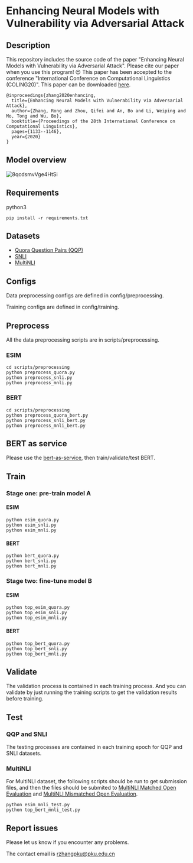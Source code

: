 # Enhancing Neural Models with Vulnerability via Adversarial Attack

## Description
This repository includes the source code of the paper "Enhancing Neural Models with Vulnerability via Adversarial Attack". Please cite our paper when you use this program! 😍 This paper has been accepted to the conference "International Conference on Computational Linguistics (COLING20)". This paper can be downloaded [here](https://www.aclweb.org/anthology/2020.coling-main.98.pdf).

```
@inproceedings{zhang2020enhancing,
  title={Enhancing Neural Models with Vulnerability via Adversarial Attack},
  author={Zhang, Rong and Zhou, Qifei and An, Bo and Li, Weiping and Mo, Tong and Wu, Bo},
  booktitle={Proceedings of the 28th International Conference on Computational Linguistics},
  pages={1133--1146},
  year={2020}
}
```

## Model overview
![8qcdsmvVge4HtSi](https://i.loli.net/2021/01/02/8qcdsmvVge4HtSi.png)

## Requirements
python3

```
pip install -r requirements.txt
```

## Datasets
* [Quora Question Pairs (QQP)](https://drive.google.com/file/d/0B0PlTAo--BnaQWlsZl9FZ3l1c28/view?usp=sharing)
* [SNLI](https://nlp.stanford.edu/projects/snli/)
* [MultiNLI](https://www.nyu.edu/projects/bowman/multinli/)

## Configs
Data preprocessing configs are defined in config/preprocessing.

Training configs are defined in config/training.

## Preprocess
All the data preprocessing scripts are in scripts/preprocessing.

### ESIM

```
cd scripts/preprocessing
python preprocess_quora.py
python preprocess_snli.py
python preprocess_mnli.py
```
### BERT

```
cd scripts/preprocessing
python preprocess_quora_bert.py
python preprocess_snli_bert.py
python preprocess_mnli_bert.py
```

## BERT as service
Please use the [bert-as-service](https://github.com/hanxiao/bert-as-service), then train/validate/test BERT.

## Train
### Stage one: pre-train model A
#### ESIM

```
python esim_quora.py
python esim_snli.py
python esim_mnli.py
```

#### BERT

```
python bert_quora.py
python bert_snli.py
python bert_mnli.py
```

### Stage two: fine-tune model B
#### ESIM

```
python top_esim_quora.py
python top_esim_snli.py
python top_esim_mnli.py
```

#### BERT

```
python top_bert_quora.py
python top_bert_snli.py
python top_bert_mnli.py
```

## Validate
The validation process is contained in each training process. And you can validate by just running the training scripts to get the validation results before training.

## Test
### QQP and SNLI
The testing processes are contained in each training epoch for QQP and SNLI datasets.

### MultiNLI
For MultiNLI dataset, the following scripts should be run to get submission files, and then the files should be submited to [MultiNLI Matched Open Evaluation](https://www.kaggle.com/c/multinli-matched-open-evaluation) and [MultiNLI Mismatched Open Evaluation](https://www.kaggle.com/c/multinli-mismatched-open-evaluation).

```
python esim_mnli_test.py
python top_bert_mnli_test.py
```

## Report issues
Please let us know if you encounter any problems.

The contact email is rzhangpku@pku.edu.cn


